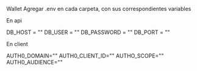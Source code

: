 Wallet
Agregar .env en cada carpeta, con sus correspondientes variables

En api

DB_HOST = ""
DB_USER  = ""
DB_PASSWORD = ""
DB_PORT = ""

En client

AUTH0_DOMAIN=""
AUTH0_CLIENT_ID=""
AUTHO_SCOPE=""
AUTH0_AUDIENCE=""
